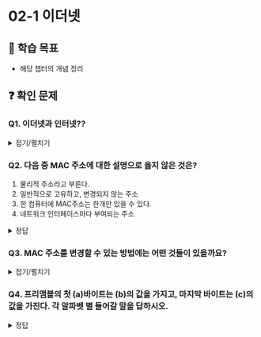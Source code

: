# 02-1 이더넷

## 📌 학습 목표
- 해당 챕터의 개념 정리

## ❓ 확인 문제
### Q1. 이더넷과 인터넷??

<details>
<summary>접기/펼치기</summary>

두 말은 상당히 비슷하게 생겼다. 그래서 처음에는 충분히 헷갈릴 만 하고, 나 또한 그랬다. 둘은 엄연히 다르며 각자 설명해보자

#### 이더넷(Ethernet)
현대 LAN, 특히 유선 LAN환경에서 대중적으로 사용된다. 다양한 통신 매체의 규격들과 송수신 되는 프레임의 형태, 프레임을 주고받는 방법 등이 정의된 네트워크 기술이다. 책에서 배우는 허브, 스위치와 같은 장비에 연결된 <U>같은 네트워크 안의 컴퓨터끼리 데이터를 주고 받을 때 사용</U>된다.


#### 인터넷(Internet)
컴퓨터를 하나의 통신망 안에 연결하고자 하는 의도에서 이를 줄여 Internet이라고 명명. 컴퓨터와 서버 클라이언트로 연결되어 TCP/IP를 이용해 정보를 주고 받는다.
</details>

### Q2. 다음 중 MAC 주소에 대한 설명으로 옳지 않은 것은?

1. 물리적 주소라고 부른다.
2. 일반적으로 고유하고, 변경되지 않는 주소
3. 한 컴퓨터에 MAC주소는 한개만 있을 수 있다.
4. 네트워크 인터페이스마다 부여되는 주소 

<details>
<summary>정답</summary>

##### 3. 한 컴퓨터에 MAC주소는 한개만 있을 수 있다. X

- 한 컴퓨터에 NIC가 여러 개 있다면 MAC주소도 여러 개 있을 수 있습니다.
- NIC? 호스트와 통신 매체 사이의 인터페이스 역할을 담당하는 네트워크 장비 


---

</details>

### **Q3. MAC 주소를 변경할 수 있는 방법에는 어떤 것들이 있을까요?**  

<details>  
<summary>접기/펼치기</summary>  

### **MAC 주소 변경 방법**  

- **MAC 스푸핑(Spoofing)**: 소프트웨어를 사용하여 MAC 주소를 일시적으로 변경
- **운영체제 설정 변경** : Windows, Linux, macOS 등에서 네트워크 설정을 통해 수동 변경 가능
- **네트워크 드라이버 수정**: 일부 네트워크 카드에서는 제조사 제공 드라이버에서 MAC 주소 변경 가능
- **펌웨어 수정 및 하드웨어 변경**: EEPROM을 직접 조작하여 영구적으로 MAC 주소 변경 가능

---

- **일부 네트워크**에서는 MAC 주소 변경을 감지하고 차단하는 **보안 정책이 적용됨**  
- MAC 주소를 **무단 변경**하여 네트워크를 위장하는 것은 보안상 문제가 될 수 있음  
- **가상머신(VM) 환경**에서는 MAC 주소를 손쉽게 변경할 수 있음 

</details>


### Q4. 프리앰블의 첫 (a)바이트는 (b)의 값을 가지고, 마지막 바이트는 (c)의 값을 가진다. 각 알파벳 별 들어갈 말을 답하시오.

<details>
<summary>정답</summary>

<h4> (a) 7 (b) 10101010 (c) 10101011 </h4>

- 프리앰블은 총 8바이트로 구성되어 있으며, 첫 7바이트는 10101010 값을 가지고, 마지막 바이트는 10101011의 값을 가집니다.
#### ※ 프리앰블이 이러한 값을 가지는 이유는?
- 송신자가 데이터 프레임을 전송하기 전에 10101010 패턴의 프리앰블을 보내면, 수신기는 프리앰블의 주기적인 **1**과 **0**의 변화를 통해 송신자가 신호를 보낸다는 사실을 인식합니다. 이러한 주기적인 패턴을 분석하여 수신기와 송신자 클럭의 위상/주파수 동기화를 진행하게 됩니다.
- 이를 통해 이후 들어오는 10101011 패턴을 받게 되면, 클럭이 동기화되어 있으므로 안정적인 데이터 송수신이 가능해지게 됩니다.


### Q5. 다음 중 이더넷에 대한 설명으로 옳은 것은 무엇인가?

1. 이더넷은 유선 LAN 환경에서 가장 많이 사용되는 네트워크 기술 규격이지만, 무선 환경에서는 사용할 수 없다.
2. 이더넷은 특정 기업에 의해 개발되었으며, 나라마다 내부적인 규격을 따른다.
3. 이더넷 표준에 따라 통신 매체의 종류와 전송 속도 등이 달라질 수 있다.
4. 이더넷 프레임은 수신 측에서 상위 계층으로 전달된 정보에 헤더와 프레일러를 추가하는 캡슐화 과정을 거친다.

<details>
<summary>정답</summary>

**3. 이더넷 표준에 따라 통신 매체의 종류와 전송 속도 등이 달라질 수 있다.**

해설
① 이더넷은 유선 LAN 환경에서 가장 많이 사용되는 네트워크 기술 규격이지만, 무선 환경에서는 사용할 수 없다.
→ ❌ 오답: 이더넷은 유선 네트워크에서 가장 널리 사용되지만, Wi-Fi(IEEE 802.11)와 함께 사용될 수도 있다. 즉, 무선 환경에서도 이더넷을 기반으로 한 네트워크 설계가 가능하다.
② 이더넷은 특정 기업에 의해 개발되었으며, 나라마다 내부적인 규격을 따른다.
→ ❌ 오답: 이더넷은 원래 제록스(Xerox) 에서 개발되었지만, 이후 IEEE(국제전기전자기술자협회)에서 IEEE 802.3 표준으로 국제적으로 표준화되었다. 따라서 이더넷은 특정 국가의 내부 규격을 따르는 것이 아니라 전 세계적으로 동일한 표준이 적용된다.
③ 이더넷 표준에 따라 통신 매체의 종류와 전송 속도 등이 달라질 수 있다.
→ ✅ 정답: 이더넷은 다양한 표준이 있으며, 이를 기반으로 UTP 케이블, 광섬유 등 다양한 통신 매체를 사용할 수 있고, 10Mbps에서 400Gbps 이상의 속도를 지원하는 표준도 존재한다.
④ 이더넷 프레임은 수신 측에서 상위 계층으로 전달된 정보에 헤더와 프레일러를 추가하는 캡슐화 과정을 거친다.
→ ❌ 오답: 캡슐화(Encapsulation) 과정은 송신 측에서 데이터를 전송하기 위해 헤더(Header)와 프레일러(Trailer)를 추가하는 과정이다. 수신 측에서는 역캡슐화(Decapsulation) 를 수행하여 헤더와 프레일러를 제거하고 데이터를 상위 계층으로 전달한다.


</details>

## 📝 사용법  
### 이렇게 활용해 보세요! ✨  
1. ❓ 확인 문제 아래에 본인이 만든 질문을 추가하세요.  
2. 설명이 길어질 경우, 따로 마크다운 파일을 만들고 링크를 함께 추가해 주세요! 🔗  

### 🔗 링크 추가 방법  
1. 먼저 질문을 작성합니다.  
2. 링크를 적용할 문장을 마우스로 선택합니다.  
3. URL을 붙여넣습니다.  
4. 마크다운 형식으로 `[내용](링크)` 형태로 정리됩니다.  


